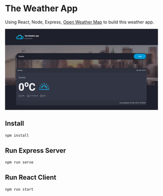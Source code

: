 # The Weather App

Using React, Node, Express, [Open Weather Map](https://openweathermap.org) to build this weather app.

![The Weather App screen-shot](/public/images/TheWeatherApp.png)

Install
-------
```bash
npm install
```

Run Express Server
------------------
```bash
npm run serve
```

Run React Client
----------------
```bash
npm run start
```